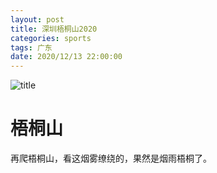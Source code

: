 ```yaml
---
layout: post
title: 深圳梧桐山2020
categories: sports 
tags: 广东
date: 2020/12/13 22:00:00
---
```


![title](https://image.sideproject.cn/titlex/titlex_128.jpg)

梧桐山
===

再爬梧桐山，看这烟雾缭绕的，果然是烟雨梧桐了。
